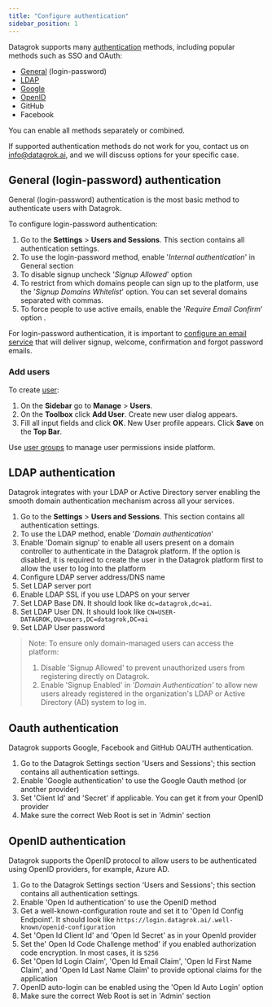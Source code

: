 ```yaml
---
title: "Configure authentication"
sidebar_position: 1
---
```


Datagrok supports many [authentication](../../govern/access-control/access-control.md#authentication) methods, including popular methods such as SSO and OAuth:

* [General](#general-login-password-authentication) (login-password)
* [LDAP](#ldap-authentication)
* [Google](#oauth-authentication)
* [OpenID](#openid-authentication)
* GitHub
* Facebook

You can enable all methods separately or combined.

<!-- markdownlint-disable no-bare-urls -->
If supported authentication methods do not work for you, contact us on info@datagrok.ai, and we will discuss options for your specific case.
<!-- markdownlint-enable no-bare-urls -->

## General (login-password) authentication

General (login-password) authentication is the most basic method to authenticate users with Datagrok.

To configure login-password authentication:

1. Go to the **Settings** > **Users and Sessions**. This section contains all authentication settings.
2. To use the login-password method, enable '_Internal authentication_' in General section
3. To disable signup uncheck '_Signup Allowed_' option
4. To restrict from which domains people can sign up to the platform, use the '_Signup Domains Whitelist_' option. You can set several domains separated with commas.
5. To force people to use active emails, enable the '_Require Email Confirm_' option .

For login-password authentication, it is important to [configure an email service](configure-smtp.md) that will deliver signup, welcome, confirmation and forgot password emails.

### Add users

To create [user](../../govern/access-control/users-and-groups#users):

1. On the **Sidebar** go to **Manage** > **Users**. 
2. On the **Toolbox** click **Add User**. Create new user dialog appears. 
3. Fill all input fields and click **OK**. New User profile appears. Click **Save** on the **Top Bar**.

Use [user groups](../../govern/access-control/users-and-groups#groups) to manage user permissions inside platform.

## LDAP authentication

Datagrok integrates with your LDAP or Active Directory server enabling the smooth domain authentication mechanism across all your services.

1. Go to the **Settings** > **Users and Sessions**. This section contains all authentication settings.
2. To use the LDAP method, enable '_Domain authentication_' 
3. Enable 'Domain signup' to enable all users present on a domain controller to authenticate in the Datagrok platform.
   If the option is disabled, it is required to create the user in the Datagrok platform first to allow the user to log
   into the platform
4. Configure LDAP server address/DNS name
5. Set LDAP server port
6. Enable LDAP SSL if you use LDAPS on your server
7. Set LDAP Base DN. It should look like `dc=datagrok,dc=ai`.
8. Set LDAP User DN. It should look like `CN=USER-DATAGROK,OU=users,DC=datagrok,DC=ai`
9. Set LDAP User password

>Note: To ensure only domain-managed users can access the platform:
>
>1. Disable 'Signup Allowed' to prevent unauthorized users from registering directly on Datagrok.
>2. Enable 'Signup Enabled' in _'Domain Authentication'_ to allow new users already registered in the organization's LDAP or Active Directory (AD) system to log in.

## Oauth authentication

Datagrok supports Google, Facebook and GitHub OAUTH authentication.

1. Go to the Datagrok Settings section 'Users and Sessions'; this section contains all authentication settings.
2. Enable 'Google authentication' to use the Google Oauth method (or another provider)
3. Set 'Client Id' and 'Secret' if applicable. You can get it from your OpenID provider
4. Make sure the correct Web Root is set in 'Admin' section

## OpenID authentication

Datagrok supports the OpenID protocol to allow users to be authenticated using OpenID providers, for example, Azure AD.

1. Go to the Datagrok Settings section 'Users and Sessions'; this section contains all authentication settings.
2. Enable 'Open Id authentication' to use the OpenID method
3. Get a well-known-configuration route and set it to 'Open Id Config Endpoint'. It should look
   like `https://login.datagrok.ai/.well-known/openid-configuration`
4. Set 'Open Id Client Id' and 'Open Id Secret' as in your OpenId provider
5. Set the' Open Id Code Challenge method' if you enabled authorization code encryption. In most cases, it is `S256`
6. Set 'Open Id Login Claim', 'Open Id Email Claim', 'Open Id First Name Claim', and 'Open Id Last Name Claim' to
   provide optional claims for the application
7. OpenID auto-login can be enabled using the 'Open Id Auto Login' option
8. Make sure the correct Web Root is set in 'Admin' section
